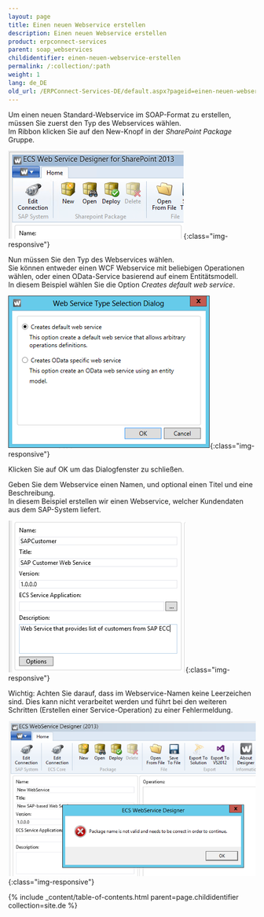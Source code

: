 ```yaml
---
layout: page
title: Einen neuen Webservice erstellen
description: Einen neuen Webservice erstellen
product: erpconnect-services
parent: soap_webservices
childidentifier: einen-neuen-webservice-erstellen
permalink: /:collection/:path
weight: 1
lang: de_DE
old_url: /ERPConnect-Services-DE/default.aspx?pageid=einen-neuen-webservice-erstellen
---
```


Um einen neuen Standard-Webservice im SOAP-Format zu erstellen, müssen Sie zuerst den Typ des Webservices wählen. <br>
Im Ribbon klicken Sie auf den New-Knopf in der *SharePoint Package* Gruppe.

![WSD-NewPackage](/img/content/WSD-NewPackage.PNG){:class="img-responsive"}

Nun müssen Sie den Typ des Webservices wählen. <br>
Sie können entweder einen WCF Webservice mit beliebigen Operationen wählen, oder einen OData-Service basierend auf einem Entitätsmodell. <br>
In diesem Beispiel wählen Sie die Option *Creates default web service*.

![WSD-WebServiceType](/img/content/WSD-WebServiceType.PNG){:class="img-responsive"}

Klicken Sie auf OK um das Dialogfenster zu schließen.

Geben Sie dem Webservice einen Namen, und optional einen Titel und eine Beschreibung. <br>
In diesem Beispiel erstellen wir einen Webservice, welcher Kundendaten aus dem SAP-System liefert.  

![WSD-WSName](/img/content/WSD-WSName.PNG){:class="img-responsive"}
             
Wichtig: Achten Sie darauf, dass im Webservice-Namen keine Leerzeichen sind. Dies kann nicht verarbeitet werden und führt bei den weiteren Schritten (Erstellen einer Service-Operation) zu einer Fehlermeldung. 

![WSD-WSName2](/img/content/WSD-WSName2.png){:class="img-responsive"}


{% include _content/table-of-contents.html parent=page.childidentifier collection=site.de %}